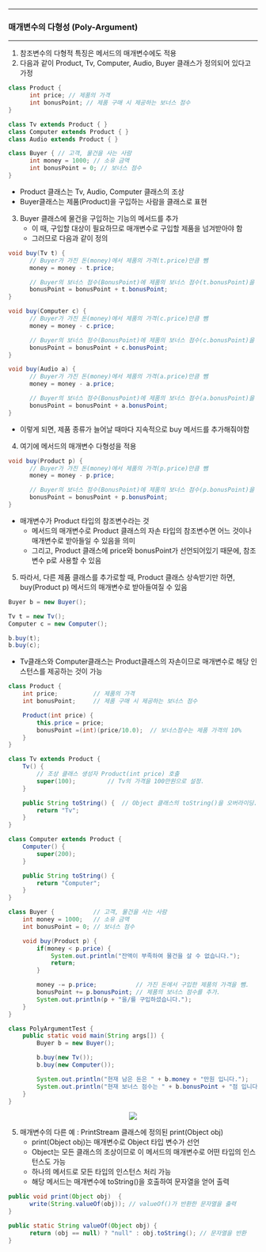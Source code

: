 -----
### 매개변수의 다형성 (Poly-Argument)
-----
1. 참조변수의 다형적 특징은 메서드의 매개변수에도 적용
2. 다음과 같이 Product, Tv, Computer, Audio, Buyer 클래스가 정의되어 있다고 가정
```java
class Product {
      int price; // 제품의 가격
      int bonusPoint; // 제품 구매 시 제공하는 보너스 점수
}

class Tv extends Product { }
class Computer extends Product { }
class Audio extends Product { }

class Buyer { // 고객, 물건을 사는 사람
      int money = 1000; // 소유 금액
      int bonusPoint = 0; // 보너스 점수
}
```
  - Product 클래스는 Tv, Audio, Computer 클래스의 조상
  - Buyer클래스는 제품(Product)을 구입하는 사람을 클래스로 표현

3. Buyer 클래스에 물건을 구입하는 기능의 메서드를 추가
   - 이 때, 구입할 대상이 필요하므로 매개변수로 구입할 제품을 넘겨받아야 함
   - 그러므로 다음과 같이 정의
     
```java
void buy(Tv t) {
      // Buyer가 가진 돈(money)에서 제품의 가격(t.price)만큼 뺌
      money = money - t.price;

      // Buyer의 보너스 점수(BonusPoint)에 제품의 보너스 점수(t.bonusPoint)을 더함
      bonusPoint = bonusPoint + t.bonusPoint;
}

void buy(Computer c) {
      // Buyer가 가진 돈(money)에서 제품의 가격(c.price)만큼 뺌
      money = money - c.price;

      // Buyer의 보너스 점수(BonusPoint)에 제품의 보너스 점수(c.bonusPoint)을 더함
      bonusPoint = bonusPoint + c.bonusPoint;
}

void buy(Audio a) {
      // Buyer가 가진 돈(money)에서 제품의 가격(a.price)만큼 뺌
      money = money - a.price;

      // Buyer의 보너스 점수(BonusPoint)에 제품의 보너스 점수(a.bonusPoint)을 더함
      bonusPoint = bonusPoint + a.bonusPoint;
}
```

  - 이렇게 되면, 제품 종류가 늘어날 때마다 지속적으로 buy 메서드를 추가해줘야함

4. 여기에 메서드의 매개변수 다형성을 적용
```java
void buy(Product p) {
      // Buyer가 가진 돈(money)에서 제품의 가격(p.price)만큼 뺌
      money = money - p.price;

      // Buyer의 보너스 점수(BonusPoint)에 제품의 보너스 점수(p.bonusPoint)을 더함
      bonusPoint = bonusPoint + p.bonusPoint;
}
```
  - 매개변수가 Product 타입의 참조변수라는 것
    + 메서드의 매개변수로 Product 클래스의 자손 타입의 참조변수면 어느 것이나 매개변수로 받아들일 수 있음을 의미
    + 그리고, Product 클래스에 price와 bonusPoint가 선언되어있기 때문에, 참조변수 p로 사용할 수 있음

5. 따라서, 다른 제품 클래스를 추가로할 때, Product 클래스 상속받기만 하면, buy(Product p) 메서드의 매개변수로 받아들여질 수 있음
```java
Buyer b = new Buyer();

Tv t = new Tv();
Computer c = new Computer();

b.buy(t);
b.buy(c);
```
  - Tv클래스와 Computer클래스는 Product클래스의 자손이므로 매개변수로 해당 인스턴스를 제공하는 것이 가능

```java
class Product {
	int price;			// 제품의 가격
	int bonusPoint;		// 제품 구매 시 제공하는 보너스 점수

	Product(int price) {
		this.price = price;
		bonusPoint =(int)(price/10.0);	// 보너스점수는 제품 가격의 10%
	}
}

class Tv extends Product {
	Tv() {
		// 조상 클래스 생성자 Product(int price) 호출
		super(100);			// Tv의 가격을 100만원으로 설정.
	}

	public String toString() {	// Object 클래스의 toString()을 오버라이딩.
		return "Tv";
	}
}

class Computer extends Product {
	Computer() {
		super(200);
	}

	public String toString() {
		return "Computer";
	}
}

class Buyer {			// 고객, 물건을 사는 사람
	int money = 1000;	// 소유 금액
	int bonusPoint = 0;	// 보너스 점수

	void buy(Product p) {
		if(money < p.price) {
			System.out.println("잔액이 부족하여 물건을 살 수 없습니다.");
			return;
		}

		money -= p.price;			// 가진 돈에서 구입한 제품의 가격을 뺌.
		bonusPoint += p.bonusPoint;	// 제품의 보너스 점수를 추가.
		System.out.println(p + "을/를 구입하셨습니다.");
	}
}

class PolyArgumentTest {
	public static void main(String args[]) {
		Buyer b = new Buyer();

		b.buy(new Tv());
		b.buy(new Computer());

		System.out.println("현재 남은 돈은 " + b.money + "만원 입니다.");
		System.out.println("현재 보너스 점수는 " + b.bonusPoint + "점 입니다.");
	}
}
```
<div align="center">
<img src="https://github.com/sooyounghan/HTTP/assets/34672301/1c541736-ed4a-4bd9-96c1-c2971071ef35">
</div>

5. 매개변수의 다른 예 : PrintStream 클래스에 정의된 print(Object obj)
   - print(Object obj)는 매개변수로 Object 타입 변수가 선언
   - Object는 모든 클래스의 조상이므로 이 메서드의 매개변수로 어떤 타입의 인스턴스도 가능
   - 하나의 메서드로 모든 타입의 인스턴스 처리 가능
   - 해당 메서드는 매개변수에 toString()을 호출하여 문자열을 얻어 출력
```java
public void print(Object obj)  {
      write(String.valueOf(obj)); // valueOf()가 반환한 문자열을 출력
}

public static String valueOf(Object obj) {
      return (obj == null) ? "null" : obj.toString(); // 문자열을 반환
}
```
